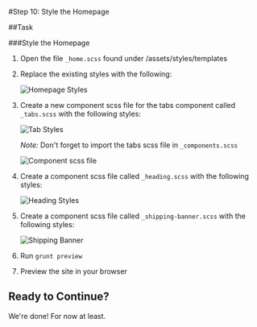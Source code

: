 #Step 10: Style the Homepage

##Task

###Style the Homepage

1. Open the file `_home.scss` found under /assets/styles/templates
2. Replace the existing styles with the following:

    ![Homepage Styles](https://s3.amazonaws.com/uploads.hipchat.com/15359/64553/qbbhRA8tRreLuVg/Screen%20Shot%202015-01-20%20at%2011.14.03%20AM.png)

3. Create a new component scss file for the tabs component called `_tabs.scss` with the following styles:

    ![Tab Styles](https://s3.amazonaws.com/uploads.hipchat.com/15359/64553/cgch6SGV7fScVc9/Screen%20Shot%202015-01-20%20at%2011.15.48%20AM.png)

    *Note:* Don't forget to import the tabs scss file in `_components.scss`

    ![Component scss file](https://s3.amazonaws.com/uploads.hipchat.com/15359/64553/SoFEeWrXUru6TIq/Screen%20Shot%202015-01-20%20at%2011.16.08%20AM.png)

4. Create a component scss file called `_heading.scss` with the following styles:

    ![Heading Styles](https://s3.amazonaws.com/uploads.hipchat.com/15359/64553/yoRZlQYOtndOHCM/Screen%20Shot%202015-01-20%20at%201.39.17%20PM.png)

5. Create a component scss file called `_shipping-banner.scss` with the following styles:

    ![Shipping Banner](https://s3.amazonaws.com/uploads.hipchat.com/15359/64553/CtCzB7LkdZK2vqe/Screen%20Shot%202015-01-20%20at%201.39.35%20PM.png)

6. Run `grunt preview`
7. Preview the site in your browser


## Ready to Continue?

We're done! For now at least. 

